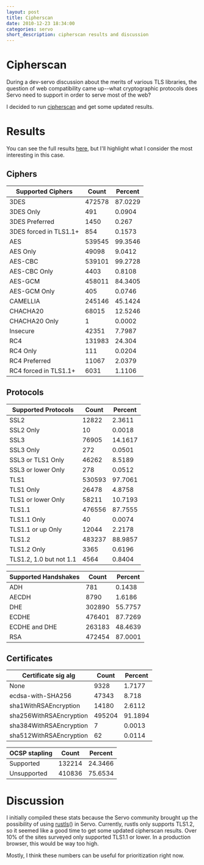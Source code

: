 ```yaml
---
layout: post
title: Cipherscan 
date: 2010-12-23 18:34:00
categories: servo
short_description: cipherscan results and discussion
---
```


# Cipherscan
During a dev-servo discussion about the merits of various TLS libraries, the question of web compatibility came up--what cryptographic protocols does Servo need to support in order to serve most of the web?

I decided to run [cipherscan](https://github.com/mozilla/cipherscan) and get some updated results.

# Results
You can see the full results [here](http://pastebin.com/aCazxpAq), but I'll highlight what I consider the most interesting in this case.

## Ciphers
Supported Ciphers        | Count     |Percent
-------------------------|---------|-------
3DES                      |472578    |87.0229
3DES Only                 |491       |0.0904
3DES Preferred            |1450      |0.267
3DES forced in TLS1.1+    |854       |0.1573
AES                       |539545    |99.3546
AES Only                  |49098     |9.0412
AES-CBC                   |539101    |99.2728
AES-CBC Only              |4403      |0.8108
AES-GCM                   |458011    |84.3405
AES-GCM Only              |405       |0.0746
CAMELLIA                  |245146    |45.1424
CHACHA20                  |68015     |12.5246
CHACHA20 Only             |1         |0.0002
Insecure                  |42351     |7.7987
RC4                       |131983    |24.304
RC4 Only                  |111       |0.0204
RC4 Preferred             |11067     |2.0379
RC4 forced in TLS1.1+     |6031      |1.1106

## Protocols
Supported Protocols       |Count    | Percent
-------------------------|---------|-------
SSL2                      |12822     |2.3611
SSL2 Only                 |10        |0.0018
SSL3                      |76905     |14.1617
SSL3 Only                 |272       |0.0501
SSL3 or TLS1 Only         |46262     |8.5189
SSL3 or lower Only        |278       |0.0512
TLS1                      |530593    |97.7061
TLS1 Only                 |26478     |4.8758
TLS1 or lower Only        |58211     |10.7193
TLS1.1                    |476556    |87.7555
TLS1.1 Only               |40        |0.0074
TLS1.1 or up Only         |12044     |2.2178
TLS1.2                    |483237    |88.9857
TLS1.2 Only               |3365      |0.6196
TLS1.2, 1.0 but not 1.1   |4564      |0.8404

Supported Handshakes      |Count     |Percent
-------------------------|---------|-------
ADH                       |781       |0.1438
AECDH                     |8790      |1.6186
DHE                       |302890    |55.7757
ECDHE                     |476401    |87.7269
ECDHE and DHE             |263183    |48.4639
RSA                       |472454    |87.0001


## Certificates
Certificate sig alg     |Count     |Percent 
-------------------------|---------|--------
None                      |9328      |1.7177   
ecdsa-with-SHA256         |47343     |8.718    
sha1WithRSAEncryption     |14180     |2.6112   
sha256WithRSAEncryption   |495204    |91.1894  
sha384WithRSAEncryption   |7         |0.0013   
sha512WithRSAEncryption   |62        |0.0114 

OCSP stapling             |Count     |Percent 
-------------------------|---------|--------
Supported                 |132214    |24.3466  
Unsupported               |410836    |75.6534

# Discussion

I initially compiled these stats because the Servo community brought up the possibility of using [rustls](https://github.com/ctz/rustls)() in Servo. Currently, rustls only supports TLS1.2, so it seemed like a good time to get some updated cipherscan results. Over 10% of the sites surveyed only supported TLS1.1 or lower. In a production browser, this would be way too high.

Mostly, I think these numbers can be useful for prioritization right now.

